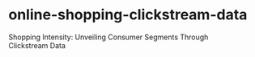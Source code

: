 # online-shopping-clickstream-data
Shopping Intensity: Unveiling Consumer Segments Through Clickstream Data
